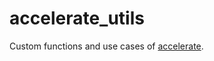 # accelerate_utils
Custom functions and use cases of [accelerate](https://github.com/huggingface/accelerate).
